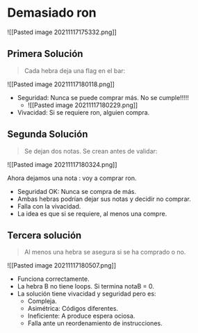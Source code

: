 # Demasiado ron

![[Pasted image 20211117175332.png]]

## Primera Solución

> Cada hebra deja una flag en el bar:

![[Pasted image 20211117180118.png]]

- Seguridad: Nunca se puede comprar más. No se cumple!!!!!
	- ![[Pasted image 20211117180229.png]]
- Vivacidad: Si se requiere ron, alguien compra.

## Segunda Solución

> Se dejan dos notas. Se crean antes de validar:

![[Pasted image 20211117180324.png]]

Ahora dejamos una nota : voy a comprar ron.

- Seguridad OK: Nunca se compra de más.
- Ambas hebras podrı́an dejar sus notas y decidir no comprar.
- Falla con la vivacidad.
- La idea es que si se requiere, al menos una compre.

## Tercera solución

> Al menos una hebra se asegura si se ha comprado o no.

![[Pasted image 20211117180507.png]]

- Funciona correctamente.
- La hebra B no tiene loops. Si termina notaB = 0.
- La solución tiene vivacidad y seguridad pero es:
	- Compleja.
	- Asimétrica: Códigos diferentes.
	- Ineficiente: A produce espera ociosa.
	- Falla ante un reordenamiento de instrucciones.